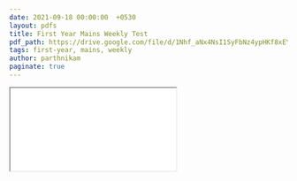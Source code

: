 ```yaml
---
date: 2021-09-18 00:00:00  +0530
layout: pdfs
title: First Year Mains Weekly Test
pdf_path: https://drive.google.com/file/d/1Nhf_aNx4NsI1SyFbNz4ypHKf8xEY1fi2/preview?usp=drive_link
tags: first-year, mains, weekly
author: parthnikam
paginate: true
---
```


<iframe class="embed-pdf" src="{{ page.pdf_path }}#toolbar=0" seamless="seamless" scrolling="no" style="overflow:hidden"></iframe>
